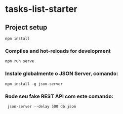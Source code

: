 # tasks-list-starter

## Project setup
```
npm install
```

### Compiles and hot-reloads for development
```
npm run serve
```

### Instale globalmente o JSON Server, comando:
```
npm install -g json-server
```

### Rode seu fake REST API com este comando:
```
 json-server --delay 500 db.json
 ```